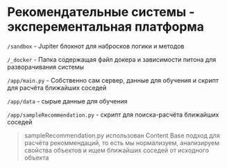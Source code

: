 # Рекомендательные системы - эксперементальная платформа

``/sandbox`` - Jupiter блокнот для набросков логики и методов

``/_docker`` - Папка содержащая файл докера и зависимости питона для разворачивания системы

``/app/main.py`` - Собственно сам сервер, данные для обучения и скрипт для расчёта ближайших соседей

``/app/data`` - сырые данные для обучения

``/app/sampleRecommendation.py`` - скрипт для поиска-расчёта ближайших соседей

>sampleRecommendation.py
>использован Content Base подход для расчёта рекоммендаций, то есть мы нормализуем, анализируем свойства объектов и ищем ближайших соседей от исходного объекта
